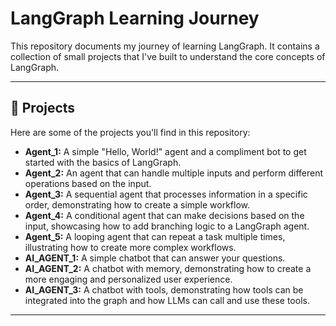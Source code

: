 # LangGraph Learning Journey

This repository documents my journey of learning LangGraph. It contains a collection of small projects that I've built to understand the core concepts of LangGraph.

---

## 🚀 Projects

Here are some of the projects you'll find in this repository:

* **Agent_1:** A simple "Hello, World!" agent and a compliment bot to get started with the basics of LangGraph.
* **Agent_2:** An agent that can handle multiple inputs and perform different operations based on the input.
* **Agent_3:** A sequential agent that processes information in a specific order, demonstrating how to create a simple workflow.
* **Agent_4:** A conditional agent that can make decisions based on the input, showcasing how to add branching logic to a LangGraph agent.
* **Agent_5:** A looping agent that can repeat a task multiple times, illustrating how to create more complex workflows.
* **AI_AGENT_1:** A simple chatbot that can answer your questions.
* **AI_AGENT_2:** A chatbot with memory, demonstrating how to create a more engaging and personalized user experience.
* **AI_AGENT_3:** A chatbot with tools, demonstrating how tools can be integrated into the graph and how LLMs can call and use these tools.


---
